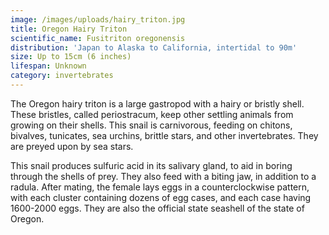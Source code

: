 ```yaml
---
image: /images/uploads/hairy_triton.jpg
title: Oregon Hairy Triton
scientific_name: Fusitriton oregonensis
distribution: 'Japan to Alaska to California, intertidal to 90m'
size: Up to 15cm (6 inches)
lifespan: Unknown
category: invertebrates
---
```

The Oregon hairy triton is a large gastropod with a hairy or bristly shell.  These bristles, called periostracum, keep other settling animals from growing on their shells.  This snail is carnivorous, feeding on chitons, bivalves, tunicates, sea urchins, brittle stars, and other invertebrates.  They are preyed upon by sea stars.

This snail produces sulfuric acid in its salivary gland, to aid in boring through the shells of prey.  They also feed with a biting jaw, in addition to a radula.  After mating, the female lays eggs in a counterclockwise pattern, with each cluster containing dozens of egg cases, and each case having 1600-2000 eggs.  They are also the official state seashell of the state of Oregon.
